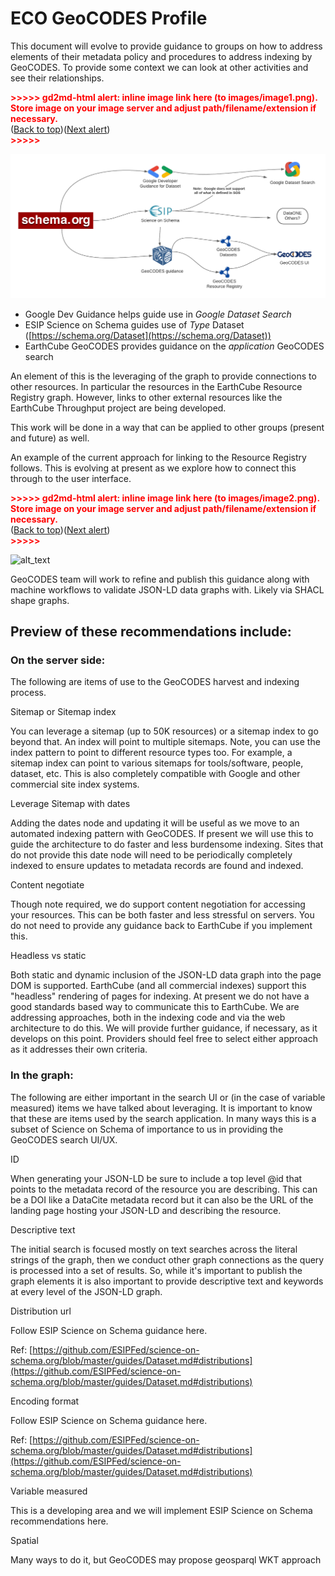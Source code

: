 
# ECO GeoCODES Profile

This document will evolve to provide guidance to groups on how to address elements of their metadata policy and procedures to address indexing by GeoCODES.  To provide some context we can look at other activities and see their relationships.   



<p id="gdcalert1" ><span style="color: red; font-weight: bold">>>>>>  gd2md-html alert: inline image link here (to images/image1.png). Store image on your image server and adjust path/filename/extension if necessary. </span><br>(<a href="#">Back to top</a>)(<a href="#gdcalert2">Next alert</a>)<br><span style="color: red; font-weight: bold">>>>>> </span></p>


![alt_text](images/image1.png "image_tooltip")


*   Google Dev Guidance helps guide use in _Google Dataset Search_
*   ESIP Science on Schema guides use of _Type_ Dataset ([https://schema.org/Dataset](https://schema.org/Dataset)) 
*   EarthCube GeoCODES provides guidance on the _application_ GeoCODES search

An element of this is the leveraging of the graph to provide connections to other resources.  In particular the resources in the EarthCube Resource Registry graph.  However, links to other external resources like the EarthCube Throughput project are being developed. 

This work will be done in a way that can be applied to other groups (present and future) as well.  

An example of the current approach for linking to the Resource Registry follows.  This is evolving at present as we explore how to connect this through to the user interface. 



<p id="gdcalert2" ><span style="color: red; font-weight: bold">>>>>>  gd2md-html alert: inline image link here (to images/image2.png). Store image on your image server and adjust path/filename/extension if necessary. </span><br>(<a href="#">Back to top</a>)(<a href="#gdcalert3">Next alert</a>)<br><span style="color: red; font-weight: bold">>>>>> </span></p>


![alt_text](images/ds2rr.svg "image_tooltip")


GeoCODES team will work to refine and publish this guidance along with machine workflows to validate JSON-LD data graphs with.  Likely via SHACL shape graphs.  


## Preview of these recommendations include:


### On the server side:

The following are items of use to the GeoCODES harvest and indexing process.  

Sitemap or Sitemap index

You can leverage a sitemap (up to 50K resources) or a sitemap index to go beyond that.  An index will point to multiple sitemaps.  Note, you can use the index pattern to point to different resource types too.  For example, a sitemap index can point to various sitemaps for tools/software, people, dataset, etc.  This is also completely compatible with Google and other commercial site index systems.  

Leverage Sitemap with dates

Adding the dates node and updating it will be useful as we move to an automated indexing pattern with GeoCODES.   If present we will use this to guide the architecture to do faster and less burdensome indexing.   Sites that do not provide this date node will need to be periodically completely indexed to ensure updates to metadata records are found and indexed.  

Content negotiate

Though note required, we do support content negotiation for accessing your resources.  This can be both faster and less stressful on servers.  You do not need to provide any guidance back to EarthCube if you implement this.

Headless vs static

Both static and dynamic inclusion of the JSON-LD data graph into the page DOM is supported.  EarthCube (and all commercial indexes) support this "headless" rendering of pages for indexing.   At present we do not have a good standards based way to communicate this to EarthCube.  We are addressing approaches, both in the indexing code and via the web architecture to do this.   We will provide further guidance, if necessary, as it develops on this point.   Providers should feel free to select either approach as it addresses their own criteria.  


### In the graph:

The following are either important in the search UI or (in the case of variable measured) items we have talked about leveraging.   It is important to know that these are items used by the search application.  In many ways this is a subset of Science on Schema of importance to us in providing the GeoCODES search UI/UX.  

ID

When generating your JSON-LD be sure to include a top level @id that points to the metadata record of the resource you are describing.  This can be a DOI like a DataCite metadata record but it can also be the URL of the landing page hosting your JSON-LD and describing the resource.

Descriptive text

The initial search is focused mostly on text searches across the literal strings of the graph, then we conduct other graph connections as the query is processed into a set of results.   So, while it's important to publish the graph elements it is also important to provide descriptive text and keywords at every level of the JSON-LD graph.

Distribution url

Follow ESIP Science on Schema guidance here.  

Ref: [https://github.com/ESIPFed/science-on-schema.org/blob/master/guides/Dataset.md#distributions](https://github.com/ESIPFed/science-on-schema.org/blob/master/guides/Dataset.md#distributions) 

Encoding format

Follow ESIP Science on Schema guidance here.  

Ref: [https://github.com/ESIPFed/science-on-schema.org/blob/master/guides/Dataset.md#distributions](https://github.com/ESIPFed/science-on-schema.org/blob/master/guides/Dataset.md#distributions) 

Variable measured 

This is a developing area and we will implement ESIP Science on Schema recommendations here.

Spatial

Many ways to do it, but GeoCODES may propose geosparql WKT approach

